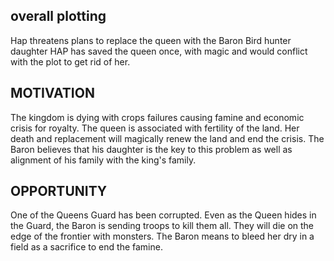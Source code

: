 ## overall plotting 
Hap threatens plans to replace the queen with the Baron Bird hunter daughter
HAP has saved the queen once, with magic and would conflict with the plot to  get rid of her. 
## MOTIVATION 
The kingdom is dying with crops failures causing famine and economic crisis for royalty. 
The queen is associated with fertility of the land. Her death and replacement will magically renew the land and end the crisis. 
The Baron believes that his daughter is the key to this problem as well as alignment of his family with the king's family. 
## OPPORTUNITY 
One of the Queens Guard has been corrupted. Even as the Queen hides in the Guard, the Baron is sending troops to kill them all. They will die on the edge of the frontier with monsters. 
The Baron means to bleed her dry in a field  as a sacrifice to end the famine. 
